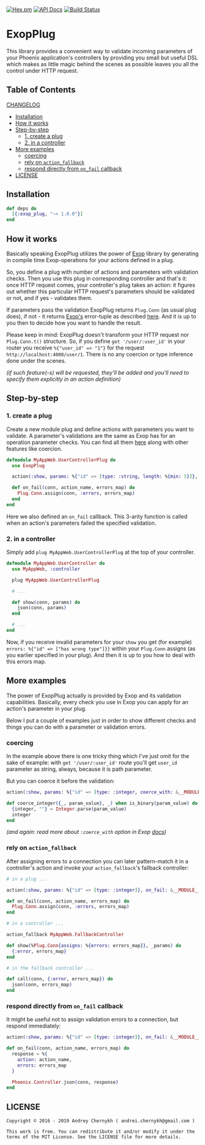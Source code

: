 [![Hex.pm](https://img.shields.io/hexpm/v/exop_plug.svg)](https://hex.pm/packages/exop_plug) [![API Docs](https://img.shields.io/badge/api-docs-yellow.svg?style=flat)](http://hexdocs.pm/exop_plug/) [![Build Status](https://travis-ci.org/madeinussr/exop_plug.svg?branch=master)](https://travis-ci.org/madeinussr/exop_plug)

# ExopPlug

This library provides a convenient way to validate incoming parameters
of your Phoenix application's controllers by providing you small but useful DSL
which makes as little magic behind the scenes as possible leaves you all the control
under HTTP request.

## Table of Contents

[CHANGELOG](https://github.com/madeinussr/exop_plug/blob/master/CHANGELOG.md)

- [Installation](#installation)
- [How it works](#how-it-works)
- [Step-by-step](#step-by-step)
  - [1. create a plug](#1-create-a-plug)
  - [2. in a controller](#2-in-a-controller)
- [More examples](#more-examples)
  - [coercing](#coercing)
  - [rely on `action_fallback`](#rely-on-action_fallback)
  - [respond directly from `on_fail` callback](#respond-directly-from-on_fail-callback)
- [LICENSE](#license)

## Installation

```elixir
def deps do
  [{:exop_plug, "~> 1.0.0"}]
end
```

## How it works

Basically speaking ExopPlug utilizes the power of [Exop](https://github.com/madeinussr/exop) library
by generating in compile time Exop-operations for your actions defined in a plug.

So, you define a plug with number of actions and parameters with validation checks.
Then you use this plug in corresponding controller and that's it: once HTTP request comes,
your controller's plug takes an action: it figures out whether this particular HTTP request's
parameters should be validated or not, and if yes - validates them.

If parameters pass the validation ExopPlug returns `Plug.Conn` (as usual plug does),
if not - it returns [Exop's](https://github.com/madeinussr/exop) error-tuple as described
[here](https://github.com/madeinussr/exop#operation-results). And it is up to you then to decide
how you want to handle the result.

Please keep in mind: ExopPlug doesn't transform your HTTP request nor `Plug.Conn.t()` structure.
So, if you define `get '/user/:user_id'` in your router you receive `%{"user_id" => "1"}` for
the request `http://localhost:4000/user/1`. There is no any coercion or type inference done
under the scenes.

_(if such feature(-s) will be requested, they'll be added and you'll need to specify them
explicitly in an action definition)_

## Step-by-step

### 1. create a plug

Create a new module plug and define actions with parameters you want to validate.
A parameter's validations are the same as Exop has for an operation parameter checks.
You can find all them [here](https://github.com/madeinussr/exop#parameter-checks)
along with other features like coercion.

```elixir
defmodule MyAppWeb.UserControllerPlug do
  use ExopPlug

  action(:show, params: %{"id" => [type: :string, length: %{min: 5}]}, on_fail: &__MODULE__.on_fail/3)

  def on_fail(conn, action_name, errors_map) do
    Plug.Conn.assign(conn, :errors, errors_map)
  end
end
```

Here we also defined an `on_fail` callback. This 3-arity function is called when an action's parameters
failed the specified validation.

### 2. in a controller

Simply add `plug MyAppWeb.UserControllerPlug` at the top of your controller.

```elixir
defmodule MyAppWeb.UserController do
  use MyAppWeb, :controller

  plug MyAppWeb.UserControllerPlug

  # ...

  def show(conn, params) do
    json(conn, params)
  end

  # ...
end
```

Now, if you receive invalid parameters for your `show` you get (for example)
`errors: %{"id" => ["has wrong type"]}}` within your `Plug.Conn` assigns
(as you earlier specified in your plug). And then it is up to you how to deal with this errors map.

## More examples

The power of ExopPlug actually is provided by Exop and its validation capabilities.
Basically, every check you use in Exop you can apply for an action's parameter in your plug.

Below I put a couple of examples just in order to show different checks and things you can do with
a parameter or validation errors.


### coercing

In the example above there is one tricky thing which I've just omit for the sake of example:
with `get '/user/:user_id'` route you'll get `user_id` parameter as string, always, because it is
path parameter.

But you can coerce it before the validation:

```elixir
action(:show, params: %{"id" => [type: :integer, coerce_with: &__MODULE__.coerce_integer/2]})

def coerce_integer({_, param_value}, _) when is_binary(param_value) do
  {integer, ""} = Integer.parse(param_value)
  integer
end
```

_(and again: read more about `:coerce_with` option in Exop [docs](https://github.com/madeinussr/exop))_

### rely on `action_fallback`

After assigning errors to a connection you can later pattern-match it in a controller's action
and invoke your `action_fallback`'s fallback controller:

```elixir
# in a plug ...

action(:show, params: %{"id" => [type: :integer]}, on_fail: &__MODULE__.on_fail/3)

def on_fail(conn, action_name, errors_map) do
  Plug.Conn.assign(conn, :errors, errors_map)
end

# in a controller ...

action_fallback MyAppWeb.FallbackController

def show(%Plug.Conn{assigns: %{errors: errors_map}}, _params) do
  {:error, errors_map}
end

# in the fallback controller ...

def call(conn, {:error, errors_map}) do
  json(conn, errors_map)
end
```

### respond directly from `on_fail` callback

It might be useful not to assign validation errors to a connection, but respond immediately:

```elixir
action(:show, params: %{"id" => [type: :integer]}, on_fail: &__MODULE__.on_fail/3)

def on_fail(conn, action_name, errors_map) do
  response = %{
    action: action_name,
    errors: errors_map
  }

  Phoenix.Controller.json(conn, response)
end
```

## LICENSE

    Copyright © 2016 - 2019 Andrey Chernykh ( andrei.chernykh@gmail.com )

    This work is free. You can redistribute it and/or modify it under the
    terms of the MIT License. See the LICENSE file for more details.
